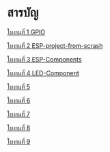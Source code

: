 # สารบัญ

[ใบงานที่ 1 GPIO](https://github.com/Special-Topic-2567/ST67-Lab01-GPIO)

[ใบงานที่ 2 ESP-project-from-scrash](https://github.com/Special-Topic-2567/ST67-Lab02-ESP-project-from-scrash)

[ใบงานที่ 3 ESP-Components](https://github.com/Special-Topic-2567/ST67-Lab03-ESP-Components)

[ใบงานที่ 4 LED-Component](
https://github.com/Special-Topic-2567/ST67-Lab04-ESP32-LED-Component)

[ใบงานที่ 5  ]()

[ใบงานที่ 6  ]()

[ใบงานที่ 7  ]()

[ใบงานที่ 8  ]()

[ใบงานที่ 9  ]()




